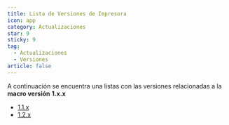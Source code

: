 ```yaml
---
title: Lista de Versiones de Impresora
icon: app
category: Actualizaciones
star: 9
sticky: 9
tag:
  - Actualizaciones
  - Versiones
article: false
---
```


A continuación se encuentra una listas con las versiones relacionadas a la **macro versión** **1.x.x**

- [1.1.x](1.1.x/)
- [1.2.x](1.2.x/)
